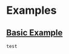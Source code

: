 # Examples

## [Basic Example](https://github.com/ismail9k/vue3-carousel/blob/master/docs/examples/ExampleBasic.vue)

<ExampleBasic></ExampleBasic>

```vue
test
```

<script setup lang="ts">
import ExampleBasic from './examples/ExampleBasic.vue'
</script>
